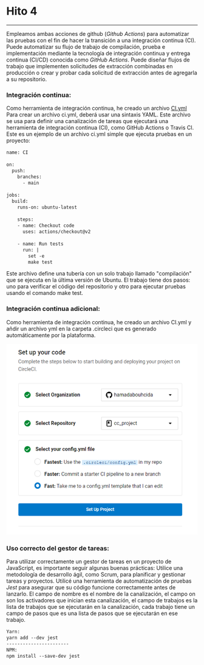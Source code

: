 # Hito 4  
---  
Empleamos ambas acciones de github (*Github Actions*) para automatizar las pruebas con el fin de hacer la transición a una integración continua (CI).
Puede automatizar su flujo de trabajo de compilación, prueba e implementación mediante la tecnología de integración continua y entrega continua (CI/CD) conocida como *GitHub Actions*. Puede diseñar flujos de trabajo que implementen solicitudes de extracción combinadas en producción o crear y probar cada solicitud de extracción antes de agregarla a su repositorio.  
### Integración continua:  
Como herramienta de integración continua, he creado un archivo [CI.yml](https://github.com/hamadabouhcida/cc_project/blob/main/.github/workflows/CI.yml)  
Para crear un archivo ci.yml, deberá usar una sintaxis YAML. Este archivo se usa para definir una canalización de tareas que ejecutará una herramienta de integración continua (CI), como GitHub Actions o Travis CI.  
Este es un ejemplo de un archivo ci.yml simple que ejecuta pruebas en un proyecto:  

```
name: CI

on:
  push:
    branches:
      - main

jobs:
  build:
    runs-on: ubuntu-latest

    steps:
    - name: Checkout code
      uses: actions/checkout@v2

    - name: Run tests
      run: |
        set -e
        make test
```  
Este archivo define una tubería con un solo trabajo llamado "compilación" que se ejecuta en la última versión de Ubuntu. El trabajo tiene dos pasos: uno para verificar el código del repositorio y otro para ejecutar pruebas usando el comando make test.  
###  Integración continua adicional:  
Como herramienta de integración continua, he creado un archivo CI.yml y añdir un archivo yml en la carpeta .circleci que es generado automáticamente por la plataforma.   

![](https://github.com/hamadabouhcida/cc_project/blob/main/docs/imgs/CI.PNG)  
### Uso correcto del gestor de tareas:  
Para utilizar correctamente un gestor de tareas en un proyecto de JavaScript, es importante seguir algunas buenas prácticas:
Utilice una metodología de desarrollo ágil, como Scrum, para planificar y gestionar tareas y proyectos.
Utilicé una herramienta de automatización de pruebas *Jest* para asegurar que su código funcione correctamente antes de lanzarlo.
El campo de nombre es el nombre de la canalización, el campo on son los activadores que inician esta canalización, el campo de trabajos es la lista de trabajos que se ejecutarán en la canalización, cada trabajo tiene un campo de pasos que es una lista de pasos que se ejecutarán en ese trabajo.  
```
Yarn:
yarn add --dev jest
-----------------------
NPM:
npm install --save-dev jest
```


